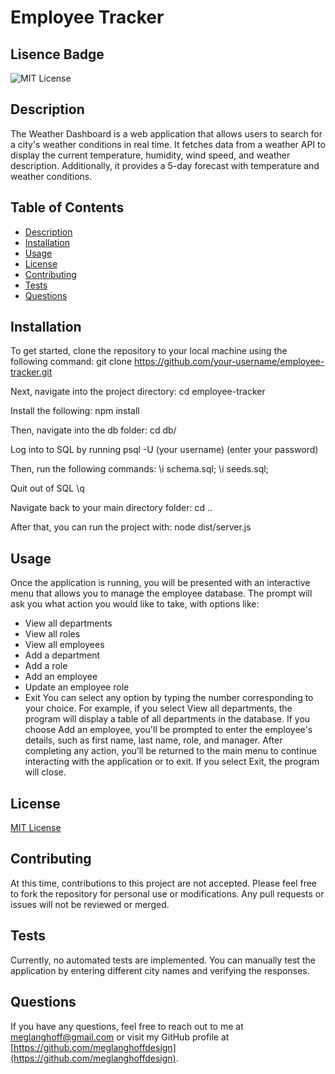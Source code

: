 # Employee Tracker

## Lisence Badge
![MIT License](https://img.shields.io/badge/License-MIT-blue.svg)

## Description
The Weather Dashboard is a web application that allows users to search for a city's weather conditions in real time. It fetches data from a weather API to display the current temperature, humidity, wind speed, and weather description. Additionally, it provides a 5-day forecast with temperature and weather conditions.

## Table of Contents
- [Description](#description)
- [Installation](#installation)
- [Usage](#usage)
- [License](#license)
- [Contributing](#contributing)
- [Tests](#tests)
- [Questions](#questions)

## Installation
To get started, clone the repository to your local machine using the following command:
git clone https://github.com/your-username/employee-tracker.git

Next, navigate into the project directory:
cd employee-tracker

Install the following:
npm install

Then, navigate into the db folder:
cd db/

Log into to SQL by running 
psql -U (your username)
(enter your password)

Then, run the following commands: 
\i schema.sql;
\i seeds.sql;

Quit out of SQL
\q 

Navigate back to your main directory folder:
cd .. 

After that, you can run the project with:
node dist/server.js

## Usage
Once the application is running, you will be presented with an interactive menu that allows you to manage the employee database. The prompt will ask you what action you would like to take, with options like:
- View all departments
- View all roles
- View all employees
- Add a department
- Add a role
- Add an employee
- Update an employee role
- Exit
You can select any option by typing the number corresponding to your choice. For example, if you select View all departments, the program will display a table of all departments in the database. If you choose Add an employee, you'll be prompted to enter the employee's details, such as first name, last name, role, and manager. After completing any action, you’ll be returned to the main menu to continue interacting with the application or to exit. If you select Exit, the program will close.

## License
[MIT License](https://opensource.org/licenses/MIT)

## Contributing
At this time, contributions to this project are not accepted. Please feel free to fork the repository for personal use or modifications. Any pull requests or issues will not be reviewed or merged.

## Tests
Currently, no automated tests are implemented. You can manually test the application by entering different city names and verifying the responses.

## Questions
If you have any questions, feel free to reach out to me at [meglanghoff@gmail.com](mailto:meglanghoff@gmail.com) or visit my GitHub profile at [https://github.com/meglanghoffdesign](https://github.com/meglanghoffdesign).
